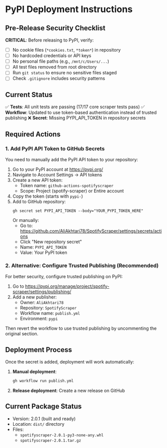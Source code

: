 # PyPI Deployment Instructions

## Pre-Release Security Checklist

**CRITICAL**: Before releasing to PyPI, verify:
- [ ] No cookie files (`*cookies.txt`, `*token*`) in repository
- [ ] No hardcoded credentials or API keys
- [ ] No personal file paths (e.g., `/mnt/c/Users/...`)
- [ ] All test files removed from root directory
- [ ] Run `git status` to ensure no sensitive files staged
- [ ] Check `.gitignore` includes security patterns

## Current Status
✅ **Tests**: All unit tests are passing (17/17 core scraper tests pass)
✅ **Workflow**: Updated to use token-based authentication instead of trusted publishing
❌ **Secret**: Missing PYPI_API_TOKEN in repository secrets

## Required Actions

### 1. Add PyPI API Token to GitHub Secrets

You need to manually add the PyPI API token to your repository:

1. Go to your PyPI account at https://pypi.org/
2. Navigate to Account Settings → API tokens
3. Create a new API token:
   - Token name: `github-actions-spotifyscraper`
   - Scope: Project (spotify-scraper) or Entire account
4. Copy the token (starts with `pypi-`)
5. Add to GitHub repository:
   ```
   gh secret set PYPI_API_TOKEN --body="YOUR_PYPI_TOKEN_HERE"
   ```
   Or manually:
   - Go to: https://github.com/AliAkhtari78/SpotifyScraper/settings/secrets/actions
   - Click "New repository secret"
   - Name: `PYPI_API_TOKEN`
   - Value: Your PyPI token

### 2. Alternative: Configure Trusted Publishing (Recommended)

For better security, configure trusted publishing on PyPI:

1. Go to https://pypi.org/manage/project/spotify-scraper/settings/publishing/
2. Add a new publisher:
   - Owner: `AliAkhtari78`
   - Repository: `SpotifyScraper`
   - Workflow name: `publish.yml`
   - Environment: `pypi`

Then revert the workflow to use trusted publishing by uncommenting the original section.

## Deployment Process

Once the secret is added, deployment will work automatically:

1. **Manual deployment**: 
   ```bash
   gh workflow run publish.yml
   ```

2. **Release deployment**: Create a new release on GitHub

## Current Package Status

- Version: 2.0.1 (built and ready)
- Location: `dist/` directory
- Files:
  - `spotifyscraper-2.0.1-py3-none-any.whl`
  - `spotifyscraper-2.0.1.tar.gz`